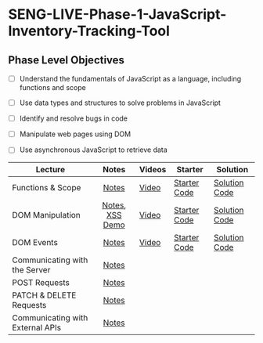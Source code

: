 # SENG-LIVE-Phase-1-JavaScript-Inventory-Tracking-Tool
## Phase Level Objectives
- [ ] Understand the fundamentals of JavaScript as a language, including functions and scope
- [ ] Use data types and structures to solve problems in JavaScript
- [ ] Identify and resolve bugs in code
- [ ] Manipulate web pages using DOM
- [ ] Use asynchronous JavaScript to retrieve data


| Lecture                          |                                                        Notes                                                         | Videos | Starter | Solution |
| -------------------------------- | :------------------------------------------------------------------------------------------------------------------: | ------ | ------- | -------- |
| Functions & Scope                | [Notes](https://docs.google.com/document/d/1gkxGUTeZe81qdoW0LjuoXGfvhY_MW2EzmZN697rtzGk/edit#heading=h.soz4ebo9uzul) |   [Video](https://vimeo.com/765855445)     |   [Starter Code](https://github.com/learn-co-students/SENG-LIVE-103122-Phase-1-JS/tree/main/01_Functions_%26_Scope)      |     [Solution Code](https://github.com/learn-co-students/SENG-LIVE-103122-Phase-1-JS/compare/main...01_solution)     |
| DOM Manipulation                 | [Notes](https://docs.google.com/document/d/1gkxGUTeZe81qdoW0LjuoXGfvhY_MW2EzmZN697rtzGk/edit#heading=h.8ri6onkucacc), [XSS Demo](https://codesandbox.io/s/dark-silence-5rbq0x?file=/src/index.js:336-352) |   [Video](https://vimeo.com/766255886)     |    [Starter Code](https://github.com/learn-co-students/SENG-LIVE-103122-Phase-1-JS/tree/main/02_DOM_Manipulation)     |     [Solution Code](https://github.com/learn-co-students/SENG-LIVE-103122-Phase-1-JS/compare/main...02_solution)     |
| DOM Events                       | [Notes](https://docs.google.com/document/d/1gkxGUTeZe81qdoW0LjuoXGfvhY_MW2EzmZN697rtzGk/edit#heading=h.73eosy5rjnty) |   [Video](https://vimeo.com/766636487)    |    [Starter Code](https://github.com/learn-co-students/SENG-LIVE-103122-Phase-1-JS/tree/main/03_DOM_Events)     |    [Solution Code](https://github.com/learn-co-students/SENG-LIVE-103122-Phase-1-JS/compare/main...03_solution)      |
| Communicating with the Server    | [Notes](https://docs.google.com/document/d/1gkxGUTeZe81qdoW0LjuoXGfvhY_MW2EzmZN697rtzGk/edit#heading=h.p27zzwnkzvqd) |        |         |          |
| POST Requests                    | [Notes](https://docs.google.com/document/d/1gkxGUTeZe81qdoW0LjuoXGfvhY_MW2EzmZN697rtzGk/edit#heading=h.46h3lncuuy9k) |        |         |          |
| PATCH & DELETE Requests          | [Notes](https://docs.google.com/document/d/1gkxGUTeZe81qdoW0LjuoXGfvhY_MW2EzmZN697rtzGk/edit#heading=h.p1ulseiudtul) |        |         |          |
| Communicating with External APIs | [Notes](https://docs.google.com/document/d/1gkxGUTeZe81qdoW0LjuoXGfvhY_MW2EzmZN697rtzGk/edit#heading=h.77hixjtrcsyn) |        |         |          |
